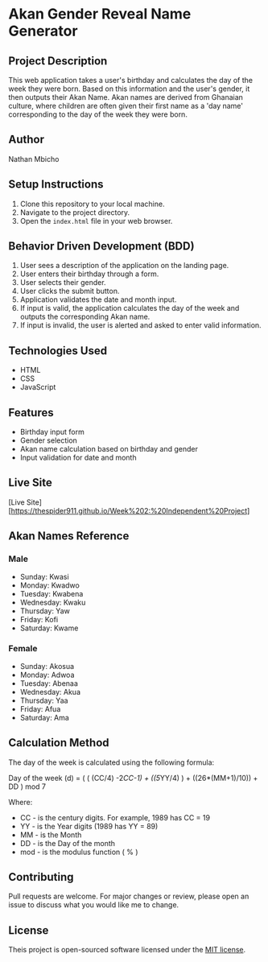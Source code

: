 # Akan Gender Reveal Name Generator

## Project Description
This web application takes a user's birthday and calculates the day of the week they were born. Based on this information and the user's gender, it then outputs their Akan Name. Akan names are derived from Ghanaian culture, where children are often given their first name as a 'day name' corresponding to the day of the week they were born.

## Author
Nathan Mbicho

## Setup Instructions
1. Clone this repository to your local machine.
2. Navigate to the project directory.
3. Open the `index.html` file in your web browser.

## Behavior Driven Development (BDD)
1. User sees a description of the application on the landing page.
2. User enters their birthday through a form.
3. User selects their gender.
4. User clicks the submit button.
5. Application validates the date and month input.
6. If input is valid, the application calculates the day of the week and outputs the corresponding Akan name.
7. If input is invalid, the user is alerted and asked to enter valid information.

## Technologies Used
- HTML
- CSS
- JavaScript

## Features
- Birthday input form
- Gender selection
- Akan name calculation based on birthday and gender
- Input validation for date and month

## Live Site
[Live Site][https://thespider911.github.io/Week%202:%20Independent%20Project]

## Akan Names Reference
### Male
- Sunday: Kwasi
- Monday: Kwadwo
- Tuesday: Kwabena
- Wednesday: Kwaku
- Thursday: Yaw
- Friday: Kofi
- Saturday: Kwame

### Female
- Sunday: Akosua
- Monday: Adwoa
- Tuesday: Abenaa
- Wednesday: Akua
- Thursday: Yaa
- Friday: Afua
- Saturday: Ama

## Calculation Method
The day of the week is calculated using the following formula:

Day of the week (d) = ( ( (CC/4) -2*CC-1) + ((5*YY/4) ) + ((26*(MM+1)/10)) + DD ) mod 7

Where:
- CC - is the century digits. For example, 1989 has CC = 19
- YY - is the Year digits (1989 has YY = 89)
- MM - is the Month
- DD - is the Day of the month
- mod - is the modulus function ( % )

## Contributing
Pull requests are welcome. For major changes or review, please open an issue to discuss what you would like me to change.

## License
Theis project is open-sourced software licensed under the [MIT license](https://opensource.org/license/MIT).